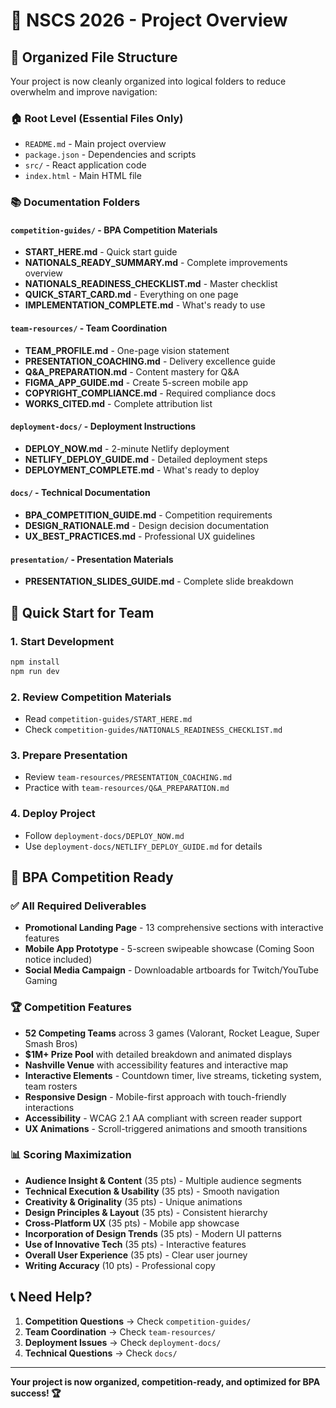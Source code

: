 # 🎯 NSCS 2026 - Project Overview

## 📁 **Organized File Structure**

Your project is now cleanly organized into logical folders to reduce overwhelm and improve navigation:

### 🏠 **Root Level** (Essential Files Only)
- `README.md` - Main project overview
- `package.json` - Dependencies and scripts
- `src/` - React application code
- `index.html` - Main HTML file

### 📚 **Documentation Folders**

#### `competition-guides/` - BPA Competition Materials
- **START_HERE.md** - Quick start guide
- **NATIONALS_READY_SUMMARY.md** - Complete improvements overview
- **NATIONALS_READINESS_CHECKLIST.md** - Master checklist
- **QUICK_START_CARD.md** - Everything on one page
- **IMPLEMENTATION_COMPLETE.md** - What's ready to use

#### `team-resources/` - Team Coordination
- **TEAM_PROFILE.md** - One-page vision statement
- **PRESENTATION_COACHING.md** - Delivery excellence guide
- **Q&A_PREPARATION.md** - Content mastery for Q&A
- **FIGMA_APP_GUIDE.md** - Create 5-screen mobile app
- **COPYRIGHT_COMPLIANCE.md** - Required compliance docs
- **WORKS_CITED.md** - Complete attribution list

#### `deployment-docs/` - Deployment Instructions
- **DEPLOY_NOW.md** - 2-minute Netlify deployment
- **NETLIFY_DEPLOY_GUIDE.md** - Detailed deployment steps
- **DEPLOYMENT_COMPLETE.md** - What's ready to deploy

#### `docs/` - Technical Documentation
- **BPA_COMPETITION_GUIDE.md** - Competition requirements
- **DESIGN_RATIONALE.md** - Design decision documentation
- **UX_BEST_PRACTICES.md** - Professional UX guidelines

#### `presentation/` - Presentation Materials
- **PRESENTATION_SLIDES_GUIDE.md** - Complete slide breakdown

## 🚀 **Quick Start for Team**

### 1. **Start Development**
```bash
npm install
npm run dev
```

### 2. **Review Competition Materials**
- Read `competition-guides/START_HERE.md`
- Check `competition-guides/NATIONALS_READINESS_CHECKLIST.md`

### 3. **Prepare Presentation**
- Review `team-resources/PRESENTATION_COACHING.md`
- Practice with `team-resources/Q&A_PREPARATION.md`

### 4. **Deploy Project**
- Follow `deployment-docs/DEPLOY_NOW.md`
- Use `deployment-docs/NETLIFY_DEPLOY_GUIDE.md` for details

## 🎯 **BPA Competition Ready**

### ✅ **All Required Deliverables**
- **Promotional Landing Page** - 13 comprehensive sections with interactive features
- **Mobile App Prototype** - 5-screen swipeable showcase (Coming Soon notice included)
- **Social Media Campaign** - Downloadable artboards for Twitch/YouTube Gaming

### 🏆 **Competition Features**
- **52 Competing Teams** across 3 games (Valorant, Rocket League, Super Smash Bros)
- **$1M+ Prize Pool** with detailed breakdown and animated displays
- **Nashville Venue** with accessibility features and interactive map
- **Interactive Elements** - Countdown timer, live streams, ticketing system, team rosters
- **Responsive Design** - Mobile-first approach with touch-friendly interactions
- **Accessibility** - WCAG 2.1 AA compliant with screen reader support
- **UX Animations** - Scroll-triggered animations and smooth transitions

### 📊 **Scoring Maximization**
- **Audience Insight & Content** (35 pts) - Multiple audience segments
- **Technical Execution & Usability** (35 pts) - Smooth navigation
- **Creativity & Originality** (35 pts) - Unique animations
- **Design Principles & Layout** (35 pts) - Consistent hierarchy
- **Cross-Platform UX** (35 pts) - Mobile app showcase
- **Incorporation of Design Trends** (35 pts) - Modern UI patterns
- **Use of Innovative Tech** (35 pts) - Interactive features
- **Overall User Experience** (35 pts) - Clear user journey
- **Writing Accuracy** (10 pts) - Professional copy

## 📞 **Need Help?**

1. **Competition Questions** → Check `competition-guides/`
2. **Team Coordination** → Check `team-resources/`
3. **Deployment Issues** → Check `deployment-docs/`
4. **Technical Questions** → Check `docs/`

---

**Your project is now organized, competition-ready, and optimized for BPA success! 🏆**
